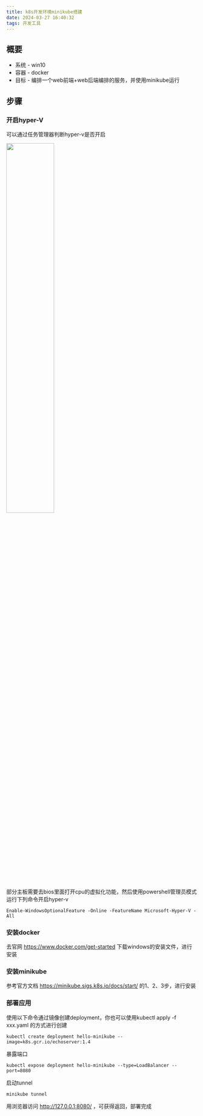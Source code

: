 ```yaml
---
title: k8s开发环境minikube搭建
date: 2024-03-27 16:40:32
tags: 开发工具
---
```


## 概要
+ 系统 - win10
+ 容器 - docker
+ 目标 - 编排一个web前端+web后端编排的服务，并使用minikube运行
## 步骤
### 开启hyper-V
可以通过任务管理器判断hyper-v是否开启

<img src="./images/taskmanager.png" style="width:50%">

部分主板需要去bios里面打开cpu的虚拟化功能，然后使用powershell管理员模式运行下列命令开启hyper-v
```shell
Enable-WindowsOptionalFeature -Online -FeatureName Microsoft-Hyper-V -All
```
### 安装docker
去官网 https://www.docker.com/get-started 下载windows的安装文件，进行安装
### 安装minikube
参考官方文档 https://minikube.sigs.k8s.io/docs/start/ 的1、2、3步，进行安装
### 部署应用
使用以下命令通过镜像创建deployment，你也可以使用kubectl apply -f xxx.yaml 的方式进行创建
```shell
kubectl create deployment hello-minikube --image=k8s.gcr.io/echoserver:1.4
```
暴露端口
```shell
kubectl expose deployment hello-minikube --type=LoadBalancer --port=8080
```
启动tunnel
```shell
minikube tunnel
```
用浏览器访问 http://127.0.0.1:8080/ ，可获得返回，部署完成